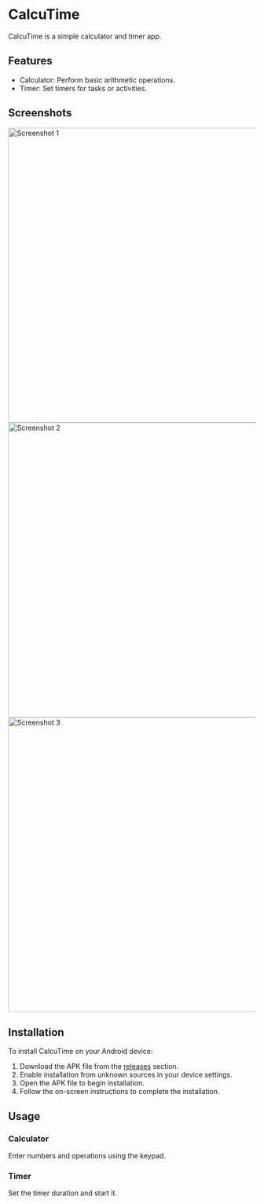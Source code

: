 # CalcuTime

CalcuTime is a simple calculator and timer app.

## Features

- Calculator: Perform basic arithmetic operations.
- Timer: Set timers for tasks or activities.

## Screenshots

<img src="https://github.com/mymhabib/calcutime/assets/85412229/db688864-c985-441a-a29e-6053e7eae03d" alt="Screenshot 1" height="600">
<img src="https://github.com/mymhabib/calcutime/assets/85412229/1503a037-d951-40c2-95ea-317d51558290" alt="Screenshot 2" height="600">
<img src="https://github.com/mymhabib/calcutime/assets/85412229/0c4a0937-8959-4817-9bcd-eba23cd359e5" alt="Screenshot 3" height="600">


## Installation

To install CalcuTime on your Android device:

1. Download the APK file from the [releases](https://github.com/mymhabib/calcutime/releases) section.
2. Enable installation from unknown sources in your device settings.
3. Open the APK file to begin installation.
4. Follow the on-screen instructions to complete the installation.



## Usage

### Calculator

Enter numbers and operations using the keypad.

### Timer

Set the timer duration and start it.
